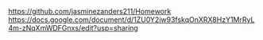 https://github.com/jasminezanders211/Homework
https://docs.google.com/document/d/1ZU0Y2iw93fskqOnXRX8HzY1MrRyL4m-zNqXmWDFGnxs/edit?usp=sharing
